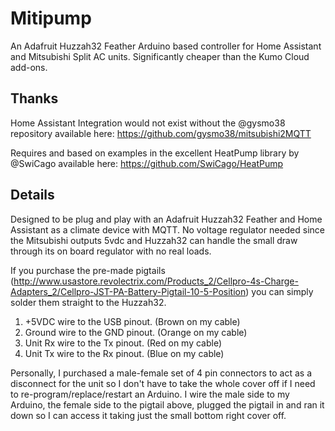 # Mitipump
An  Adafruit Huzzah32 Feather Arduino based controller for Home Assistant and Mitsubishi Split AC units. Significantly cheaper than the Kumo Cloud add-ons.

## Thanks
Home Assistant Integration would not exist without the @gysmo38 repository available here: https://github.com/gysmo38/mitsubishi2MQTT

Requires and based on examples in the excellent HeatPump library by @SwiCago available here: https://github.com/SwiCago/HeatPump

## Details
Designed to be plug and play with an Adafruit Huzzah32 Feather and Home Assistant as a climate device with MQTT. No voltage regulator needed since the Mitsubishi outputs 5vdc and Huzzah32 can handle the small draw through its on board regulator with no real loads.

If you purchase the pre-made pigtails (http://www.usastore.revolectrix.com/Products_2/Cellpro-4s-Charge-Adapters_2/Cellpro-JST-PA-Battery-Pigtail-10-5-Position) you can simply solder them straight to the Huzzah32. 

1. +5VDC wire to the USB pinout. (Brown on my cable)
2. Ground wire to the GND pinout. (Orange on my cable)
3. Unit Rx wire to the Tx pinout. (Red on my cable)
4. Unit Tx wire to the Rx pinout. (Blue on my cable)

Personally, I purchased a male-female set of 4 pin connectors to act as a disconnect for the unit so I don't have to take the whole cover off if I need to re-program/replace/restart an Arduino. I wire the male side to my Arduino, the female side to the pigtail above, plugged the pigtail in and ran it down so I can access it taking just the small bottom right cover off.

